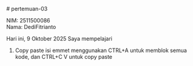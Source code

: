 # pertemuan-03

NIM: 2511500086<br>
Nama: DediFitrianto<br>

Hari ini, 9 Oktober 2025 Saya mempelajari
<ol>
    <li> Copy paste isi emmet menggunakan CTRL+A untuk memblok semua kode, dan CTRL+C V untuk copy paste</li>
</ol>